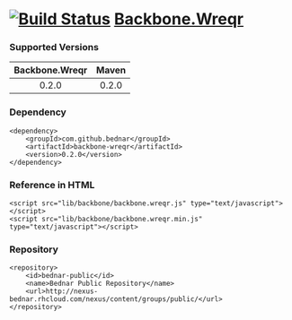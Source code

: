 [![Build Status](https://api.travis-ci.org/bednar/Backbone.Wreqr.png?branch=master)](https://travis-ci.org/bednar/Backbone.Wreqr) [Backbone.Wreqr](https://github.com/marionettejs/backbone.wreqr)
======

### Supported Versions

|   Backbone.Wreqr  |   Maven  |
|:-----------------:|:-----------------:|
|       0.2.0       |       0.2.0       |


### Dependency

    <dependency>
        <groupId>com.github.bednar</groupId>
        <artifactId>backbone-wreqr</artifactId>
        <version>0.2.0</version>
    </dependency>

### Reference in HTML

    <script src="lib/backbone/backbone.wreqr.js" type="text/javascript"></script>
    <script src="lib/backbone/backbone.wreqr.min.js" type="text/javascript"></script>
    
### Repository

    <repository>
        <id>bednar-public</id>
        <name>Bednar Public Repository</name>
        <url>http://nexus-bednar.rhcloud.com/nexus/content/groups/public/</url>
    </repository>
